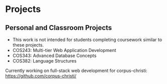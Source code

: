# Projects
## Personal and Classroom Projects
- This work is not intended for students completing coursework similar to these projects.
- COS243: Multi-tier Web Application Development
- COS343: Advanced Database Concepts
- COS382: Language Structures

Currently working on full-stack web development for corpus-christi: https://github.com/corpus-christi/
